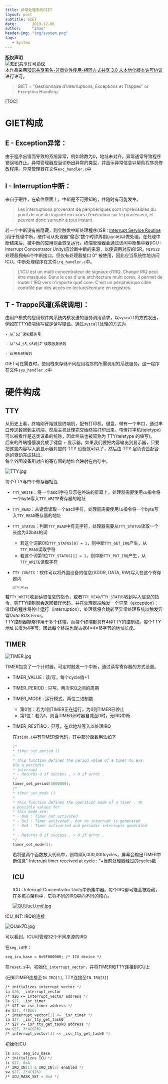 ```yaml
---
title: 异常处理系统GIET
layout: post
subtitle: GIET
date:       2019-12-06
author:     "Zhao"
header-img: "img/system.png"
tags: 
   - System
---
```


**版权声明**  
<a rel="license" href="http://creativecommons.org/licenses/by-nc-sa/3.0/"><img alt="知识共享许可协议" style="border-width:0" src="https://i.creativecommons.org/l/by-nc-sa/3.0/80x15.png" /></a><br />本作品采用<a rel="license" href="http://creativecommons.org/licenses/by-nc-sa/3.0/">知识共享署名-非商业性使用-相同方式共享 3.0 未本地化版本许可协议</a>进行许可。



> GIET = "Gestionnaire d'Interruptions, Exceptions et Trappes" or Exception Handling

[TOC]

# GIET构成

## E - Exception异常：
由于程序出错而导致的系统异常，例如除数为0，地址未对齐。异常通常导致程序错误地终止。异常管理器应当诊断出异常的类型，并显示异常信息以帮助程序员修改程序。异常管理器在文件`exc_handler.c`中

## I - Interruption中断：
来自于硬件，在软件层面上，中断是不可预知的，并随时有可能发生。

   > Les interruptions provenant de périphériques sont imprévisibles du point de vue du logiciel en cours d'exécution sur le processeur, et peuvent donc survenir à tout instant.

   若一个中断没有被隐藏，则会触发中断处理程序(ISR : [Interrupt Service Routine](https://en.wikipedia.org/wiki/Interrupt_handler) )用于处理中断，硬件可从处理器“偷窃”数个时钟周期(cycle)以做处理。在处理中断结束后，被中断的应用则会恢复运行。终端管理器会通过访问中断集中器(ICU : Interrupt Concentrator Unity)应诊断中断的来源，以便调用对应的ISR。`MIPS32`处理器拥有6个中断接口，但仅有处理器接口 0° 被使用，因此应当系统性地访问ICU。中断处理程序在文件`irq_handler.c`中。

   > L'ICU est un multi concentrateur de signaux d'IRQ. Chaque IRQ peut être masquée. Dans le cas d'une architecture multi cores, il permet de router l'IRQ vers n'importe quel core. C'est un périphérique cible contrôlé par des accès en lecture/écriture en registres.

## T - Trappe风道(系统调用)：
由用户模式的应用软件向系统内核发送的服务调用请求，以`syscall`的方式发出，例如在TTY终端读写或是读写硬盘。通过`syscall`处理的方式为

    - 从`$2`读取服务号
    
    - 从`$4,$5,$6或$7`读取服务参数
    
    - 调用系统服务
GIET可在需要时，使用栈来存储不同应用程序的所需调用的系统服务。这一程序在文件`sys_handler.c`中

# 硬件构成

## TTY

从历史上看，终端刚开始就是终端机，配有打印机，键盘，带有一个串口，通过串口传送数据到主机端，然后主机处理完交给终端打印出来。电传打字机(teletype)可以被看作是这类设备的统称，因此终端也被简称为 TTY(teletype 的缩写)。  
后来的终端慢慢演变成了键盘 + 显示器。如果我们要把内容输出到显示器，只要把这些内容写入到显示器对应的 TTY 设备就可以了，然后由 TTY 层负责匹配合适的驱动完成输出。  
每个外围设备所对应的寄存器的地址会映射在内存中。

![TTY.jpg](https://i.loli.net/2019/12/07/DFdI1xyqrm6Gs9j.jpg)

每个TTY与四个寄存器相连

- `TTY_WRITE`：将一个ascii字符显示在终端的屏幕上，处理器需要使用`sb`指令将一个byte写入`TTY_WRITE`寄存器的地址

- `TTY_READ`：从键盘读取一个ascii字符，处理器需要使用`lb`指令将一个byte写入`TTY_READ`寄存器的地址

- `TTY_STATUS`：判断`TTY_READ`中有无字符，处理器需要从`TTY_STATUS`读取一个长度为32bits的词
  
    - 若这个词第0位`TTY_STATUS[0] = 1`，则中断`TTY_GET_IRQ`产生，从 `TTY_READ`读取字符
    - 若这个词第1位`TTY_STATUS[1] = 1`，则中断`TTY_PUT_IRQ`产生，从 `TTY_WRITE`读取字符
    
- `TTY_CONFIG`：软件可以将外围设备的信息(ADDR, DATA, RW)写入在这个寄存器内

    <img src="https://i.loli.net/2019/12/07/Lb3gTOJcs8Wlu6t.jpg" alt="TTY_IRQ.jpg" style="zoom:50%;" />

若`TTY_WRITE`收到读取信息的指令，或者`TTY_READ`/`TTY_STATUS`收到写入信息的指令，则TTY控制器会返回错误代码，并在处理器端触发一个异常（exception）：错误的程序将停止运行（interruption），处理器将会跳转至异常处理系统以触发异常*Data BUS Error*。  
TTY控制器能够作用于多个终端，而每个终端都具有4种TTY的控制权。每个TTY地址长度为4字节，因此每个终端也就占据4*4=16字节的地址长度。



## TIMER

![TIMER.jpg](https://i.loli.net/2019/12/07/euR7JaCEdjkNYVM.jpg)

TIMER包含了一个计时器，可定时触发一个中断，通过读写寄存器的方式设置。

- TIMER_VALUE : 读/写，每个cycle值+1
- TIMER_PERIOD : 只写。两次IRQ之间的周期
- TIMER_MODE : 运行模式，两位二进制数
  - 第0位：若为1则TIMER正在运行，为0则TIMER已停止
  - 第1位：若为1，则当TIMER计时器自减至0时，无IRQ中断

- TIMER_RESTIRQ：只写，在此地址写入以处理IRQ

  在`stido.c`中有TIMER源代码，其中部分函数用法如下

  ```c
  /*
  * timer_set_period ()
  *
  * This function defines the period value of a timer to ena
  ble a periodic
  * interrupt .
  * - Returns 0 if success , > 0 if error .
  */
  timer_set_period(5000000);
  /*
  * timer_set_mode ()
  *
  * This function defines the operation mode of a timer . Th
  e possible values for
  * this mode are:
  * - 0x0 : Timer not activated
  * - 0x1 : Timer activated , but no interrupt is generated
  * - 0x3 : Timer activarted and periodic interrupts generated
  *
  * - Returns 0 if success , > 0 if error .
  */
  timer_set_mode(3);
  ```
  
  若将这两个函数放入代码中，则每隔5,000,000cycles，屏幕会输出TIMER中断信息" Interrupt timer received at cycle : "+当前处理器经过的cycles数

  ## ICU

  ICU : Interrupt Concentrator Unity中断集中器。每个IRQ都可能会被隐藏，在多核心架构中，它将不同的IRQ导向不同的核心。

  [![QUUueU.md.jpg](https://s2.ax1x.com/2019/12/08/QUUueU.md.jpg)](https://imgse.com/i/QUUueU)

ICU_INT: IRQ的连接

![QUak7D.jpg](https://s2.ax1x.com/2019/12/08/QUak7D.jpg)

可以看到，ICU可管理32个不同来源的IRQ

在`seg_id`中：

```
seg_icu_base = 0x9F000000; /* ICU device */
```

在`reset.s`中，初始化`_interrupt_vector`，并将TIMER和TTY连接到ICU上

(已知TIMER连接至`IN_IRQ[1]`, TTY连接至`IN_IRQ[3]`)

```asm
/* initializes interrupt vector */
la $26, _interrupt_vector
/* $26 <= interrupt_vector address */
la $27, _isr_timer
/* $27 <= isr_timer address */
sw $27, 4($26)
/* interrupt_vector[1] <= _isr_timer */
la $27, _isr_tty_get_task0
/* $27 <= isr_tty_get_task0 address */
sw $27, 3*4($26)
/* interrupt_vector[3] <= _isr_tty_get_task0 */
```

初始化ICU

```asm
la $26, seg_icu_base
/* initializes ICU */
li $27, 0xA
/* IRQ_IN[1] & IRQ_IN[3] enabled */
sw $27, 2*4($26)
/* ICU_MASK_SET = 0xA */
```

